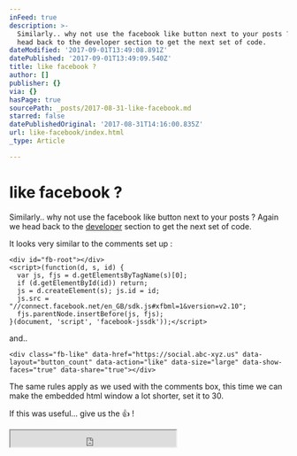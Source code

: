 ```yaml
---
inFeed: true
description: >-
  Similarly.. why not use the facebook like button next to your posts ? Again we
  head back to the developer section to get the next set of code.
dateModified: '2017-09-01T13:49:08.891Z'
datePublished: '2017-09-01T13:49:09.540Z'
title: like facebook ?
author: []
publisher: {}
via: {}
hasPage: true
sourcePath: _posts/2017-08-31-like-facebook.md
starred: false
datePublishedOriginal: '2017-08-31T14:16:00.835Z'
url: like-facebook/index.html
_type: Article

---
```

# like facebook ?

Similarly.. why not use the facebook like button next to your posts ? Again we head back to the [developer][0] section to get the next set of code.

It looks very similar to the comments set up :

    <div id="fb-root"></div>
    <script>(function(d, s, id) {
      var js, fjs = d.getElementsByTagName(s)[0];
      if (d.getElementById(id)) return;
      js = d.createElement(s); js.id = id;
      js.src = "//connect.facebook.net/en_GB/sdk.js#xfbml=1&version=v2.10";
      fjs.parentNode.insertBefore(js, fjs);
    }(document, 'script', 'facebook-jssdk'));</script>

and..

    <div class="fb-like" data-href="https://social.abc-xyz.us" data-layout="button_count" data-action="like" data-size="large" data-show-faces="true" data-share="true"></div>

The same rules apply as we used with the comments box, this time we can make the embedded html window a lot shorter, set it to 30\.

If this was useful... give us the 👍 !

<iframe src="https://the-grid.github.io/ed-userhtml/?g=eJxNUcFuwjAMvfMVUSeNVqIp7Li2HCpN0y6cdpsmlCYupJQExS4Dpv37XNZt3Oznp_fs58LYo7CmjJo6Dd5TtCwyhpaTAnWwB1rGTe80We9iMxM4Y24iPidCHFUQLfdNi6IURm6AnjrYgyOszq9qs1J7iDF5m7_nzLaNiG851fnFxCyViADUBzdwRiEdQBGMPFbIeSCt4Zk1PzSJQXMbZZn2zoEm2SgNtfc76YAycOvnKkOzky3enZp635WL-yME5CPK44NczKNBhxeXBxXYZOUNSOsQAlXQ-ADxeFiST75i43U_rDIT059Iplz9GqYtstE0SfIiGwObFEOkulOI11Q7u4NIGEUq3QZoymhLdMDHLEOvreqkqnV6Ol9kjyOrU2ffUxnVPZF3a-17R-NIXT9RRjeaaC_AgAqbP2TrP9JhQfan0P_DfOyIjE_-BjkWqh8" height="30" style=""></iframe>



[0]: https://developers.facebook.com/docs/plugins/like-button